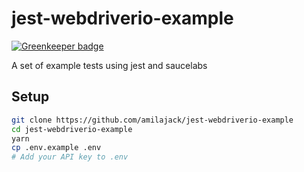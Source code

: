 jest-webdriverio-example
===================

[![Greenkeeper badge](https://badges.greenkeeper.io/amilajack/jest-webdriverio-example.svg)](https://greenkeeper.io/)

A set of example tests using jest and saucelabs

## Setup
```bash
git clone https://github.com/amilajack/jest-webdriverio-example
cd jest-webdriverio-example
yarn
cp .env.example .env
# Add your API key to .env
```
